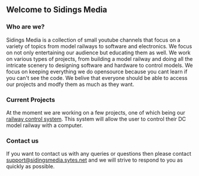 ## Welcome to Sidings Media


### Who are we?
Sidings Media is a collection of small youtube channels that focus on a variety of topics from model railways to software and electronics. We focus on not only entertaining our
audience but educating them as well. We work on various types of projects, from building a model railway and doing all the intricate scenery to designing software and hardware 
to control models. We focus on keeping everything we do opensource because you cant learn if you can't see the code. We belive that everyone should be able to access our projects and modfy them as much as they want.

### Current Projects
At the moment we are working on a few projects, one of which being our [railway control system](https://sidings-media.github.io/DC-Model-Railway-Controller/). This system will
allow the user to control their DC model railway with a computer.

### Contact us
If you want to contact us with any queries or questions then please contact [support@sidingsmedia.sytes.net](mailto:support@sidingsmedia.sytes.net) and we will strive to respond 
to you as quickly as possible.
